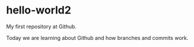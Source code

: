 # hello-world2
My first repository at Github. 

Today we are learning about Github and how branches and commits work. 
